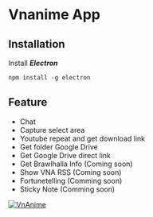 # Vnanime App
## Installation
Install **_Electron_**
```javascript
npm install -g electron
```

## Feature
* Chat
* Capture select area
* Youtube repeat and get download link
* Get folder Google Drive
* Get Google Drive direct link
* Get Brawlhalla Info (Coming soon)
* Show VNA RSS (Coming soon)
* Fortunetelling (Comming soon)
* Sticky Note (Comming soon)

[![VnAnime][2]][1]

  [1]: http://vnanime.cf/
  [2]: http://orig14.deviantart.net/fd56/f/2014/215/b/5/dango_gif_by_lights_dreams-d7tjxh1.gif (VnAnime)
